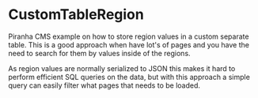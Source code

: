 CustomTableRegion
=================

Piranha CMS example on how to store region values in a custom separate table. This is a good approach when have lot's of pages and you have the need to search for them by values inside of the regions.

As region values are normally serialized to JSON this makes it hard to perform efficient SQL queries on the data, but with this approach a simple query can easily filter what pages that needs to be loaded.
